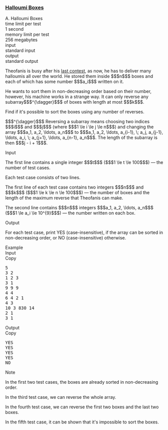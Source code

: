 <h3><a href="https://codeforces.com/contest/1903/problem/A" target="_blank" rel="noopener noreferrer">Halloumi Boxes</a></h3>

<div class="header"><div class="title">A. Halloumi Boxes</div><div class="time-limit"><div class="property-title">time limit per test</div>1 second</div><div class="memory-limit"><div class="property-title">memory limit per test</div>256 megabytes</div><div class="input-file input-standard"><div class="property-title">input</div>standard input</div><div class="output-file output-standard"><div class="property-title">output</div>standard output</div></div><div><p>Theofanis is busy after his <a href="https://codeforces.com/contest/1594/problem/A">last contest</a>, as now, he has to deliver many halloumis all over the world. He stored them inside $$$n$$$ boxes and each of which has some number $$$a_i$$$ written on it. </p><p>He wants to sort them in non-decreasing order based on their number, however, his machine works in a strange way. It can only reverse any subarray$$$^{\dagger}$$$ of boxes with length <span class="tex-font-style-bf">at most</span> $$$k$$$.</p><p>Find if it's possible to sort the boxes using <span class="tex-font-style-bf">any number of reverses</span>.</p><p>$$$^{\dagger}$$$ Reversing a subarray means choosing two indices $$$i$$$ and $$$j$$$ (where $$$1 \le i \le j \le n$$$) and changing the array $$$a_1, a_2, \ldots, a_n$$$ to $$$a_1, a_2, \ldots, a_{i-1}, \; a_j, a_{j-1}, \ldots, a_i, \; a_{j+1}, \ldots, a_{n-1}, a_n$$$. The length of the subarray is then $$$j - i + 1$$$.</p></div><div class="input-specification"><div class="section-title">Input</div><p>The first line contains a single integer $$$t$$$ ($$$1 \le t \le 100$$$) — the number of test cases.</p><p>Each test case consists of two lines. </p><p>The first line of each test case contains two integers $$$n$$$ and $$$k$$$ ($$$1 \le k \le n \le 100$$$) — the number of boxes and the length of the maximum reverse that Theofanis can make. </p><p>The second line contains $$$n$$$ integers $$$a_1, a_2, \ldots, a_n$$$ ($$$1 \le a_i \le 10^{9}$$$) — the number written on each box.</p></div><div class="output-specification"><div class="section-title">Output</div><p>For each test case, print <span class="tex-font-style-tt">YES</span> (case-insensitive), if the array can be sorted in non-decreasing order, or <span class="tex-font-style-tt">NO</span> (case-insensitive) otherwise.</p></div><div class="sample-tests"><div class="section-title">Example</div><div class="sample-test"><div class="input"><div class="title">Input<div title="Copy" data-clipboard-target="#id0036905800337614414" id="id007057507762883642" class="input-output-copier">Copy</div></div><pre id="id0036905800337614414"><div class="test-example-line test-example-line-even test-example-line-0">5</div><div class="test-example-line test-example-line-odd test-example-line-1">3 2</div><div class="test-example-line test-example-line-odd test-example-line-1">1 2 3</div><div class="test-example-line test-example-line-even test-example-line-2">3 1</div><div class="test-example-line test-example-line-even test-example-line-2">9 9 9</div><div class="test-example-line test-example-line-odd test-example-line-3">4 4</div><div class="test-example-line test-example-line-odd test-example-line-3">6 4 2 1</div><div class="test-example-line test-example-line-even test-example-line-4">4 3</div><div class="test-example-line test-example-line-even test-example-line-4">10 3 830 14</div><div class="test-example-line test-example-line-odd test-example-line-5">2 1</div><div class="test-example-line test-example-line-odd test-example-line-5">3 1</div></pre></div><div class="output"><div class="title">Output<div title="Copy" data-clipboard-target="#id0039292616315693407" id="id001990417106114244" class="input-output-copier">Copy</div></div><pre id="id0039292616315693407">YES
YES
YES
YES
NO
</pre></div></div></div><div class="note"><div class="section-title">Note</div><p>In the first two test cases, the boxes are already sorted in non-decreasing order.</p><p>In the third test case, we can reverse the whole array.</p><p>In the fourth test case, we can reverse the first two boxes and the last two boxes.</p><p>In the fifth test case, it can be shown that it's impossible to sort the boxes.</p></div>